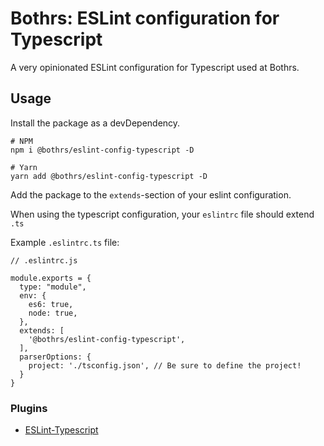 # Bothrs: ESLint configuration for Typescript

A very opinionated ESLint configuration for Typescript used at Bothrs.

## Usage

Install the package as a devDependency.

```
# NPM
npm i @bothrs/eslint-config-typescript -D

# Yarn
yarn add @bothrs/eslint-config-typescript -D
```

Add the package to the `extends`-section of your eslint configuration.

When using the typescript configuration, your `eslintrc` file should extend `.ts`

Example `.eslintrc.ts` file:

```
// .eslintrc.js

module.exports = {
  type: "module",
  env: {
    es6: true,
    node: true,
  },
  extends: [
    '@bothrs/eslint-config-typescript',
  ],
  parserOptions: {
    project: './tsconfig.json', // Be sure to define the project!
  }
}
```

### Plugins

- [ESLint-Typescript](https://github.com/typescript-eslint/typescript-eslint)
